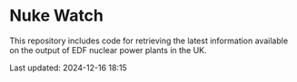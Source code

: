 # Nuke Watch

This repository includes code for retrieving the latest information available on the output of EDF nuclear power plants in the UK.

Last updated: 2024-12-16 18:15